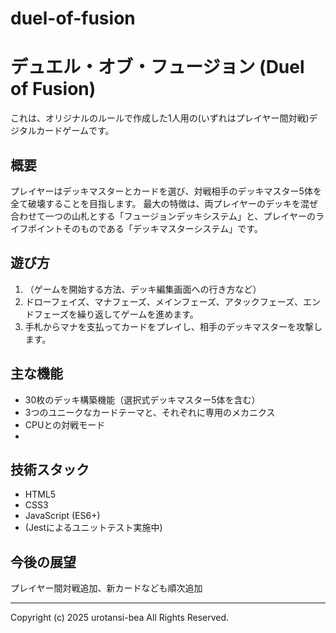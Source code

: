 # duel-of-fusion
# デュエル・オブ・フュージョン (Duel of Fusion)

これは、オリジナルのルールで作成した1人用の(いずれはプレイヤー間対戦)デジタルカードゲームです。

## 概要
プレイヤーはデッキマスターとカードを選び、対戦相手のデッキマスター5体を全て破壊することを目指します。
最大の特徴は、両プレイヤーのデッキを混ぜ合わせて一つの山札とする「フュージョンデッキシステム」と、プレイヤーのライフポイントそのものである「デッキマスターシステム」です。

## 遊び方
1.  （ゲームを開始する方法、デッキ編集画面への行き方など）
2.  ドローフェイズ、マナフェーズ、メインフェーズ、アタックフェーズ、エンドフェーズを繰り返してゲームを進めます。
3.  手札からマナを支払ってカードをプレイし、相手のデッキマスターを攻撃します。

## 主な機能
* 30枚のデッキ構築機能（選択式デッキマスター5体を含む）
* 3つのユニークなカードテーマと、それぞれに専用のメカニクス
* CPUとの対戦モード
* 
## 技術スタック
* HTML5
* CSS3
* JavaScript (ES6+)
* (Jestによるユニットテスト実施中)

## 今後の展望
プレイヤー間対戦追加、新カードなども順次追加

---
Copyright (c) 2025 urotansi-bea
All Rights Reserved.
